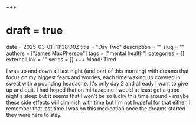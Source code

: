 +++ 
# draft = true
date = 2025-03-01T11:38:00Z
title = "Day Two"
description = ""
slug = ""
authors = ["James MacPherson"]
tags = ["mental health"]
categories = []
externalLink = ""
series = []
+++
Mood: Tired

I was up and down all last night (and part of this morning) with dreams that focus on my biggest fears and worries, each time waking up covered in sweat with a pounding headache.  It's only day 2 and already I want to give up and quit.  I had hoped that on mirtazapine I would at least get a good night's sleep but it seems that I won't be so lucky this time around - maybe these side effects will diminish with time but I'm not hopeful for that either, I remember that last time I was on this medication once the dreams started they were here to stay.

